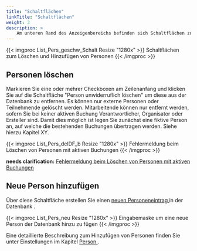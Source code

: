 ```yaml
---
title: "Schaltflächen"
linkTitle: "Schaltflächen"
weight: 3
description: >
    Am unteren Rand des Anzeigenbereichs befinden sich Schaltflächen zum Löschen und Hinzufügen von Personen
---
```

{{< imgproc List_Pers_geschw_Schalt Resize "1280x" >}}
Schaltflächen zum Löschen und Hinzufügen von Personen
{{< /imgproc >}}

## Personen löschen
Markieren Sie eine oder mehrer Checkboxen am Zeilenanfang und klicken Sie auf die Schaltfläche "Person unwiderruflich löschen" um diese aus der Datenbank zu entfernen.
Es können nur externe Personen oder Teilnehmende gelöscht werden. Mitarbeitende können nur entfernt werden, sofern Sie bei keiner aktiven Buchung Verantwortlicher, Organisator oder Ersteller sind. Damit dies möglich ist legen Sie zunächst eine fiktive Person an, auf welche die bestehenden Buchungen übertragen werden.
Siehe hierzu Kapitel XY.

{{< imgproc List_Pers_delDF_b Resize "1280x" >}}
Fehlermeldung beim Löschen von Personen mit aktiven Buchungen
{{< /imgproc >}}

__needs clarification:__ <a href="https://trello.com/c/U9W43c7N">Fehlermeldung beim Löschen von Personen mit aktiven Buchungen</a>

## Neue Person hinzufügen
Über diese Schaltfläche erstellen Sie einen <a href="/einstellungen/person/"> neuen Personeneintrag </a> in der Datenbank .

{{< imgproc List_Pers_neu Resize "1280x" >}}
Eingabemaske um eine neue Person der Datenbank hinzu zu fügen
{{< /imgproc >}}

Eine detaillierte Beschreibung zum Hinzufügen von Personen finden Sie unter Einstellungen im Kapitel <a href="/einstellungen/person"> Person </a>.
